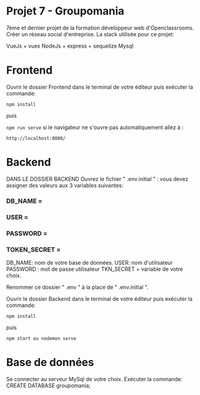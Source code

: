 # Projet 7 - Groupomania #
7ème et dernier projet de la formation développeur web d'Openclassrooms. Créer un réseau social d'entreprise. La stack utilisée pour ce projet:

VueJs + vuex 
NodeJs + express + sequelize
Mysql


# Frontend #

Ouvrir le dossier Frontend dans le terminal de votre éditeur puis exécuter la commande:

`npm install`  

puis

`npm run serve`
si le navigateur ne s'ouvre pas automatiquement allez à :

`http://localhost:8080/`

# Backend #
DANS LE DOSSIER BACKEND
Ouvrez le fichier " .env.initial " : vous devez assigner des valeurs aux 3 variables suivantes:
### DB_NAME =   ###
### USER =    ###
### PASSWORD =  ###
### TOKEN_SECRET = ###


DB_NAME:  nom de votre base de données. 
USER: nom d'utilisateur
PASSWORD : mot de passe utilisateur
TKN_SECRET = variable de votre choix.

Renommer ce dossier " .env " à la place de " .env.initial ".

Ouvrir le dossier Backend dans le terminal de votre éditeur puis exécuter la commande:

`npm install`

puis

`npm start ou nodemon serve`

# Base de données #

Se connecter au serveur MySql de votre choix. Exécuter la commande: CREATE DATABASE groupomania;

